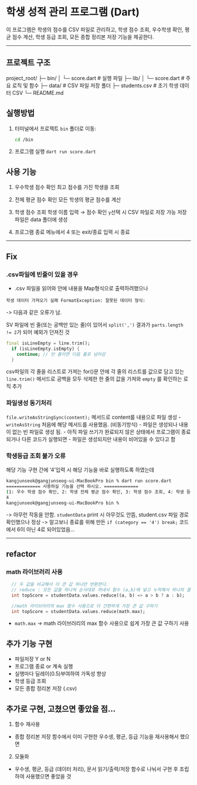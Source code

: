 # 학생 성적 관리 프로그램 (Dart)

이 프로그램은 학생의 점수를 CSV 파일로 관리하고, 학생 점수 조회, 우수학생 확인, 평균 점수 계산, 학생 등급 조회, 모든 종합 정리본 저장 기능을 제공한다.

---

## 프로젝트 구조

project_root/
├─ bin/
│ └─ score.dart # 실행 파일
├─ lib/
│ └─ score.dart # 주요 로직 및 함수
├─ data/ # CSV 파일 저장 폴더
├─ students.csv # 초기 학생 데이터 CSV
└─ README.md

## 실행방법

1. 터미널에서 프로젝트 `bin` 폴더로 이동:
   ```bash
   cd /bin
   ```
2. 프로그램 실행
   `dart run score.dart`

## 사용 기능

1. 우수학생 점수 확인
   최고 점수를 가진 학생을 조회

2. 전체 평균 점수 확인
   모든 학생의 평균 점수를 계산

3. 학생 점수 조회
   학생 이름 입력 → 점수 확인
   `y`선택 시 CSV 파일로 저장 가능
   저장 파일은 data 폴더에 생성

4. 프로그램 종료
   메뉴에서 4 또는 exit/종료 입력 시 종료

---

## Fix

### .csv파일에 빈줄이 있을 경우

- .csv 파일을 읽어와 안에 내용을 Map형식으로 출력하려했으나

```
학생 데이터 가져오기 실패 FormatException: 잘못된 데이터 형식:
```

-> 다음과 같은 오류가 남.

SV 파일에 빈 줄(또는 공백만 있는 줄)이 있어서 `split(',')` 결과가 `parts.length != 2`가 되어 예외가 던져진 것

```dart
final isLineEmpty = line.trim();
  if (isLineEmpty.isEmpty) {
    continue; // 빈 줄이면 다음 줄로 넘어감
  }
```

csv파일의 각 줄을 리스트로 가져는 for()문 안에 각 줄의 리스트를 값으로 담고 있는 `line.trim()` 메서드로 공백을 모두 삭제한 한 줄의 값을 가져와 `empty` 를 확인하는 로직 추가

### 파일생성 동기처리

`file.writeAsStringSync(content);` 메서드로 content를 내용으로 파일 생성 - `writeAsString` 처음에 해당 메서드를 사용했음. (비동기방식) - 파일은 생성되나 내용이 없는 빈 파일로 생성 됨. - 아직 파일 쓰기가 완료되지 않은 상태에서 프로그램이 종료되거나 다른 코드가 실행되면 - 파일은 생성되지만 내용이 비어있을 수 있다고 함

### 학생등급 조회 불가 오류

해당 기능 구현 간에 '4'입력 시 해당 기능을 바로 실행하도록 하였는데

```bash
kangjunseok@gangjunseog-ui-MacBookPro bin % dart run score.dart
============= 사용하실 기능을 선택 하시오. =============
(1: 우수 학생 점수 확인, 2: 학생 전체 평균 점수 확인, 3: 학생 점수 조회, 4: 학생 등급 조회, 5: 종료)
4
kangjunseok@gangjunseog-ui-MacBookPro bin %
```

-> 아무런 작동을 안함.
`studentData` print 시 아무것도 안뜸, student.csv 파일 경로 확인했으나 정상
-> 알고보니 종료를 위해 만든 `if (category == '4') break;` 코드에서 6이 아닌 4로 되어있었음...

---

## refactor

### math 라이브러리 사용

```dart
  // 두 값을 비교해서 더 큰 값 하나만 반환한다.
  // reduce : 모든 값을 하나씩 순서대로 꺼내서 함수 (a,b)에 넣고 누적해서 하나의 결과를 만든다
  int topScore = studentData.values.reduce((a, b) => a > b ? a : b);

  //math 라이브러리의 max 함수 사용으로 더 간편하게 가장 큰 값 구하기
  int topScore = studentData.values.reduce(math.max);
```

- `math.max` → math 라이브러리의 max 함수 사용으로 쉽게 가장 큰 값 구하기 사용

## 추가 기능 구현

- 파일저장 Y or N
- 프로그램 종료 or 계속 실행
- 실행마다 딜레이(0.5)부여하여 가독성 향상
- 학생 등급 조회
- 모든 종합 정리본 저장 (.csv)

## 추가로 구현, 고쳤으면 좋았을 점...

1.  함수 재사용

- 종합 정리본 저장 함수에서 이미 구현한 우수생, 평균, 등급 기능을 재사용해서 했으면

2. 모듈화

- 우수생, 평균, 등급 (데이터 처리), 문서 읽기/출력/저장 함수로 나눠서 구현 후 조립하여 사용했으면 좋았을 것
